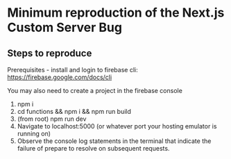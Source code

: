 # Minimum reproduction of the Next.js Custom Server Bug

## Steps to reproduce
Prerequisites -  install and login to firebase cli:
https://firebase.google.com/docs/cli

You may also need to create a project in the firebase console
1. npm i
2. cd functions && npm i && npm run build
3. (from root) npm run dev
4. Navigate to localhost:5000 (or whatever port your hosting emulator is running on)
5. Observe the console log statements in the terminal that indicate the failure of prepare to resolve on subsequent requests.